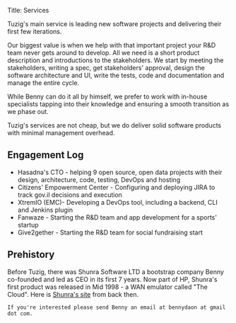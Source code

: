 Title: Services

Tuzig's main service is leading new software projects and
delivering their first few iterations.

Our biggest value is when we help with that important
project your R&D team never gets around to develop. All we need is a short product
description and introductions to the stakeholders. We start by meeting the
stakeholders, writing a spec, get stakeholders'
approval, design the software architecture and UI, write the tests, code
and documentation and manage the entire cycle.

While Benny can do it all by himself, we prefer to work
with in-house specialists tapping into their knowledge and ensuring a
smooth transition as we phase out.

Tuzig's services are not cheap, but we do deliver solid software products with minimal
management overhead.

Engagement Log
--------------

* Hasadna's CTO - helping 9 open source, open data projects with their
  design, architecture, code, testing, DevOps and hosting
* Citizens' Empowerment Center - Configuring and deploying JIRA to track
  gov.il decisions and execution
* XtremIO (EMC)- Developing a DevOps tool, including a backend, CLI
  and Jenkins plugin
* Fanwaze - Starting the R&D team and app development for a sports' startup
* Give2gether - Starting the R&D team for social fundraising start

Prehistory
----------

Before Tuzig, there was Shunra Software LTD a bootstrap company Benny
co-founded and led as CEO in its first 7 years. Now part of HP,
Shunra's first product was released in Mid 1998 - a WAN emulator called "The Cloud".
Here is [Shunra's site](/shunra1) from back then. 

    If you're interested please send Benny an email at bennydaon at gmail dot com.
